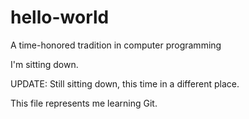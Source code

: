 # hello-world
A time-honored tradition in computer programming

I'm sitting down.

UPDATE: Still sitting down, this time in a different place.

This file represents me learning Git.
